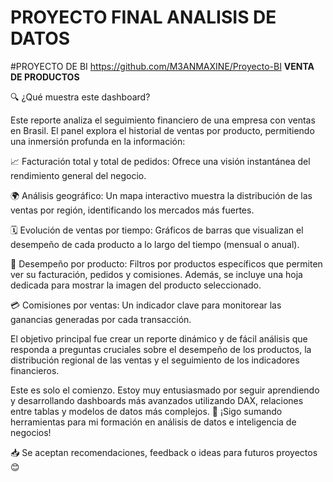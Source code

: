 # PROYECTO FINAL ANALISIS DE DATOS

\#PROYECTO DE BI  https://github.com/M3ANMAXINE/Proyecto-BI
**VENTA DE PRODUCTOS**



🔍 ¿Qué muestra este dashboard?

Este reporte analiza el seguimiento financiero de una empresa con ventas en Brasil. El panel explora el historial de ventas por producto, permitiendo una inmersión profunda en la información:

📈 Facturación total y total de pedidos: Ofrece una visión instantánea del rendimiento general del negocio.

🌍 Análisis geográfico: Un mapa interactivo muestra la distribución de las ventas por región, identificando los mercados más fuertes.

🗓️ Evolución de ventas por tiempo: Gráficos de barras que visualizan el desempeño de cada producto a lo largo del tiempo (mensual o anual).

🛒 Desempeño por producto: Filtros por productos específicos que permiten ver su facturación, pedidos y comisiones. Además, se incluye una hoja dedicada para mostrar la imagen del producto seleccionado.

💳 Comisiones por ventas: Un indicador clave para monitorear las ganancias generadas por cada transacción.

El objetivo principal fue crear un reporte dinámico y de fácil análisis que responda a preguntas cruciales sobre el desempeño de los productos, la distribución regional de las ventas y el seguimiento de los indicadores financieros.

Este es solo el comienzo. Estoy muy entusiasmado por seguir aprendiendo y desarrollando dashboards más avanzados utilizando DAX, relaciones entre tablas y modelos de datos más complejos.
🧠 ¡Sigo sumando herramientas para mi formación en análisis de datos e inteligencia de negocios!

📥 Se aceptan recomendaciones, feedback o ideas para futuros proyectos 😊

